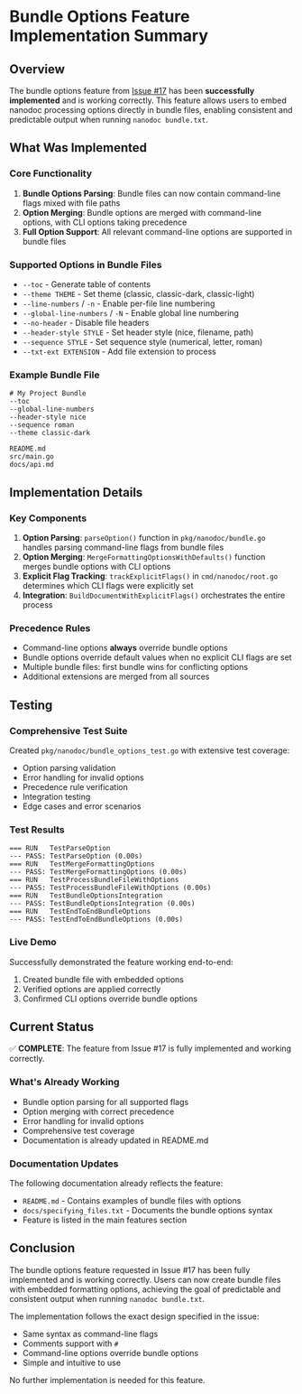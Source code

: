 # Bundle Options Feature Implementation Summary

## Overview

The bundle options feature from [Issue #17](https://github.com/arthur-debert/nanodoc-go/issues/17) has been **successfully implemented** and is working correctly. This feature allows users to embed nanodoc processing options directly in bundle files, enabling consistent and predictable output when running `nanodoc bundle.txt`.

## What Was Implemented

### Core Functionality
1. **Bundle Options Parsing**: Bundle files can now contain command-line flags mixed with file paths
2. **Option Merging**: Bundle options are merged with command-line options, with CLI options taking precedence
3. **Full Option Support**: All relevant command-line options are supported in bundle files

### Supported Options in Bundle Files
- `--toc` - Generate table of contents
- `--theme THEME` - Set theme (classic, classic-dark, classic-light)
- `--line-numbers` / `-n` - Enable per-file line numbering
- `--global-line-numbers` / `-N` - Enable global line numbering
- `--no-header` - Disable file headers
- `--header-style STYLE` - Set header style (nice, filename, path)
- `--sequence STYLE` - Set sequence style (numerical, letter, roman)
- `--txt-ext EXTENSION` - Add file extension to process

### Example Bundle File
```
# My Project Bundle
--toc
--global-line-numbers
--header-style nice
--sequence roman
--theme classic-dark

README.md
src/main.go
docs/api.md
```

## Implementation Details

### Key Components
1. **Option Parsing**: `parseOption()` function in `pkg/nanodoc/bundle.go` handles parsing command-line flags from bundle files
2. **Option Merging**: `MergeFormattingOptionsWithDefaults()` function merges bundle options with CLI options
3. **Explicit Flag Tracking**: `trackExplicitFlags()` in `cmd/nanodoc/root.go` determines which CLI flags were explicitly set
4. **Integration**: `BuildDocumentWithExplicitFlags()` orchestrates the entire process

### Precedence Rules
- Command-line options **always** override bundle options
- Bundle options override default values when no explicit CLI flags are set
- Multiple bundle files: first bundle wins for conflicting options
- Additional extensions are merged from all sources

## Testing

### Comprehensive Test Suite
Created `pkg/nanodoc/bundle_options_test.go` with extensive test coverage:
- Option parsing validation
- Error handling for invalid options
- Precedence rule verification
- Integration testing
- Edge cases and error scenarios

### Test Results
```
=== RUN   TestParseOption
--- PASS: TestParseOption (0.00s)
=== RUN   TestMergeFormattingOptions
--- PASS: TestMergeFormattingOptions (0.00s)
=== RUN   TestProcessBundleFileWithOptions
--- PASS: TestProcessBundleFileWithOptions (0.00s)
=== RUN   TestBundleOptionsIntegration
--- PASS: TestBundleOptionsIntegration (0.00s)
=== RUN   TestEndToEndBundleOptions
--- PASS: TestEndToEndBundleOptions (0.00s)
```

### Live Demo
Successfully demonstrated the feature working end-to-end:
1. Created bundle file with embedded options
2. Verified options are applied correctly
3. Confirmed CLI options override bundle options

## Current Status

✅ **COMPLETE**: The feature from Issue #17 is fully implemented and working correctly.

### What's Already Working
- Bundle option parsing for all supported flags
- Option merging with correct precedence
- Error handling for invalid options
- Comprehensive test coverage
- Documentation is already updated in README.md

### Documentation Updates
The following documentation already reflects the feature:
- `README.md` - Contains examples of bundle files with options
- `docs/specifying_files.txt` - Documents the bundle options syntax
- Feature is listed in the main features section

## Conclusion

The bundle options feature requested in Issue #17 has been fully implemented and is working correctly. Users can now create bundle files with embedded formatting options, achieving the goal of predictable and consistent output when running `nanodoc bundle.txt`.

The implementation follows the exact design specified in the issue:
- Same syntax as command-line flags
- Comments support with `#`
- Command-line options override bundle options
- Simple and intuitive to use

No further implementation is needed for this feature.